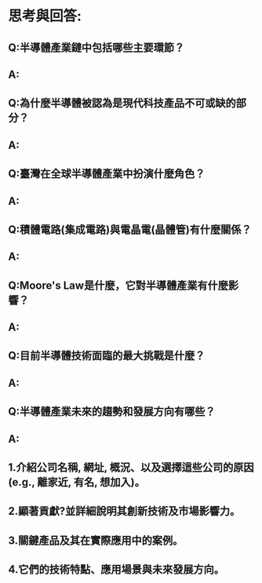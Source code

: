 # 思考與回答:

## Q:半導體產業鏈中包括哪些主要環節？
## A:

## Q:為什麼半導體被認為是現代科技產品不可或缺的部分？
## A:

## Q:臺灣在全球半導體產業中扮演什麼角色？
## A:

## Q:積體電路(集成電路)與電晶電(晶體管)有什麼關係？
## A:

## Q:Moore's Law是什麼，它對半導體產業有什麼影響？
## A:

## Q:目前半導體技術面臨的最大挑戰是什麼？
## A:

## Q:半導體產業未來的趨勢和發展方向有哪些？
## A:

## 1.介紹公司名稱, 網址, 概況、以及選擇這些公司的原因 (e.g., 離家近, 有名, 想加入)。

## 2.顯著貢獻?並詳細說明其創新技術及市場影響力。

## 3.關鍵產品及其在實際應用中的案例。

## 4.它們的技術特點、應用場景與未來發展方向。

